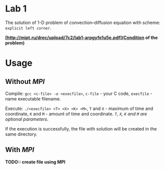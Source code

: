# Lab 1
The solution of 1-D problem of convection–diffusion equation with scheme: `explicit left corner`.

__[http://mipt.ru/drec/upload/7c2/lab1-arpgyfe1u5e.pdf](Condition of the problem)__

# Usage
## Without *MPI*
Compile: `gcc <c-file> -o <execfile>`, 
  `c-file` - your C code, `execfile` - name executable filename.

Execute: `./<execfile> <T> <X> <K> <M>`, `T` and `X` - maximum of time and coordinate, `K` and `M` - amount of time and coordinate.
*`T`, `X`, `K` and `M` are optional parameters.*

If the execution is successfully, the file with solution will be created in the same directory.

## With *MPI*
__TODO:: create file using MPI__
